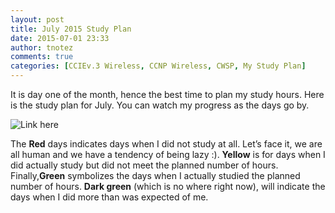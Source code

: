 ```yaml
---
layout: post
title: July 2015 Study Plan
date: 2015-07-01 23:33
author: tnotez
comments: true
categories: [CCIEv.3 Wireless, CCNP Wireless, CWSP, My Study Plan]
---
```

It is day one of the month, hence the best time to plan my study hours. Here is the study plan for July. You can watch my progress as the days go by.

![Link here](https://onedrive.live.com/embed?cid=B7447EB21AF8104F&#038;resid=B7447EB21AF8104F%21114&#038;authkey=AMOHXiDxwxP-q9o&#038;em=2&#038;wdAllowInteractivity=False&#038;Item=Table2&#038;wdHideGridlines=True)

The <strong>Red</strong> days indicates days when I did not study at all. Let’s face it, we are all human and we have a tendency of being lazy <span class="wp-smiley wp-emoji wp-emoji-smile" title=":)">:)</span>. <strong>Yellow</strong> is for days when I did actually study but did not meet the planned number of hours. Finally,<strong>Green</strong> symbolizes the days when I actually studied the planned number of hours. <strong>Dark green</strong> (which is no where right now), will indicate the days when I did more than was expected of me.
